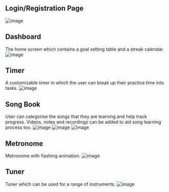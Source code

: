 ## Login/Registration Page
![image](https://user-images.githubusercontent.com/73338013/236806555-92180e89-e622-49c2-80fc-1d70de573b9d.png)

## Dashboard
The home screen which contains a goal setting table and a streak calendar.
![image](https://user-images.githubusercontent.com/73338013/236806604-414dd171-f088-4d7e-a225-18a682cb358a.png)

## Timer
A customizable timer in which the user can break up their practice time into tasks.
![image](https://user-images.githubusercontent.com/73338013/236807184-6061bb9e-1a8c-4cc2-a998-a5f55bf37958.png)

## Song Book
User can categorise the songs that they are learning and help track progress. 
Videos, notes and recordings can be added to aid song learning process too.
![image](https://user-images.githubusercontent.com/73338013/236807246-9d452ef3-f860-4c56-8f03-fa8bd2efc9b0.png)
![image](https://user-images.githubusercontent.com/73338013/236807628-bc81a7a7-b752-4f50-bf1b-3adb6f32e62a.png)
![image](https://user-images.githubusercontent.com/73338013/236807659-52c83067-3c6f-4801-8bfa-6b024d46f715.png)


## Metronome
Metronome with flashing animation.
![image](https://user-images.githubusercontent.com/73338013/236807711-4d21a1f8-e9d3-4fb0-b0d0-4311b736d072.png)

## Tuner
Tuner which can be used for a range of instruments.
![image](https://user-images.githubusercontent.com/73338013/236807754-a24dfba1-e148-4fd6-9b5c-a3f63459dba6.png)
